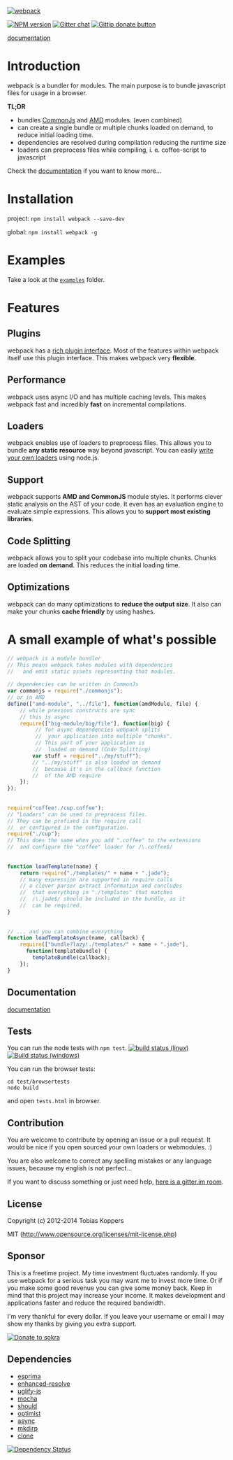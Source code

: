 [![webpack](http://webpack.github.io/assets/logo.png)](http://webpack.github.io)

[![NPM version](https://badge.fury.io/js/webpack.png)](http://badge.fury.io/js/webpack) [![Gitter chat](http://img.shields.io/gitter/webpack/webpack.png)](https://gitter.im/webpack/webpack) [![Gittip donate button](http://img.shields.io/gittip/sokra.png)](https://www.gittip.com/sokra/)

[documentation](http://webpack.github.io/docs/?utm_source=github&utm_medium=readme&utm_campaign=top)

# Introduction

webpack is a bundler for modules. The main purpose is to bundle javascript files for usage in a browser.

**TL;DR**

* bundles [CommonJs](http://www.commonjs.org/specs/modules/1.0/) and [AMD](https://github.com/amdjs/amdjs-api/wiki/AMD) modules. (even combined)
* can create a single bundle or multiple chunks loaded on demand, to reduce initial loading time.
* dependencies are resolved during compilation reducing the runtime size
* loaders can preprocess files while compiling, i. e. coffee-script to javascript

Check the [documentation](http://webpack.github.io/docs/?utm_source=github&utm_medium=readme&utm_campaign=trdr) if you want to know more...

# Installation

project:
`npm install webpack --save-dev`

global:
`npm install webpack -g`

# Examples

Take a look at the [`examples`](https://github.com/webpack/webpack/tree/master/examples) folder.



# Features

## Plugins

webpack has a [rich plugin interface](http://webpack.github.io/docs/plugins.html). Most of the features within webpack itself use this plugin interface. This makes webpack very **flexible**.

## Performance

webpack uses async I/O and has multiple caching levels. This makes webpack fast and incredibly **fast** on incremental compilations.

## Loaders

webpack enables use of loaders to preprocess files. This allows you to bundle **any static resource** way beyond javascript. You can easily [write your own loaders](http://webpack.github.io/docs/loaders.html) using node.js.

## Support

webpack supports **AMD and CommonJS** module styles. It performs clever static analysis on the AST of your code. It even has an evaluation engine to evaluate simple expressions. This allows you to **support most existing libraries**.

## Code Splitting

webpack allows you to split your codebase into multiple chunks. Chunks are loaded **on demand**. This reduces the initial loading time.

## Optimizations

webpack can do many optimizations to **reduce the output size**. It also can make your chunks **cache friendly** by using hashes.



# A small example of what's possible

``` javascript
// webpack is a module bundler
// This means webpack takes modules with dependencies
//   and emit static assets representing that modules.
 
// dependencies can be written in CommonJs
var commonjs = require("./commonjs");
// or in AMD
define(["amd-module", "../file"], function(amdModule, file) {
	// while previous constructs are sync
	// this is async
	require(["big-module/big/file"], function(big) {
		 // for async dependencies webpack splits
		 //  your application into multiple "chunks".
		 // This part of your application is
		 //  loaded on demand (Code Splitting)
		var stuff = require("../my/stuff");
		// "../my/stuff" is also loaded on demand
		//  because it's in the callback function
		//  of the AMD require
	});
});
 
 
require("coffee!./cup.coffee");
// "Loaders" can be used to preprocess files.
// They can be prefixed in the require call
//  or configured in the configuration.
require("./cup");
// This does the same when you add ".coffee" to the extensions
//  and configure the "coffee" loader for /\.coffee$/
 
 
function loadTemplate(name) {
	return require("./templates/" + name + ".jade");
	// many expression are supported in require calls
	// a clever parser extract information and concludes
	//  that everything in "./templates" that matches
	//  /\.jade$/ should be included in the bundle, as it
	//  can be required.
}
 
 
// ... and you can combine everything
function loadTemplateAsync(name, callback) {
	require(["bundle?lazy!./templates/" + name + ".jade"], 
	  function(templateBundle) {
		templateBundle(callback);
	});
}
```



## Documentation

[documentation](http://webpack.github.io/docs/?utm_source=github&utm_medium=readme&utm_campaign=documentation)



## Tests

You can run the node tests with `npm test`. [![build status (linux)](https://secure.travis-ci.org/webpack/webpack.png)](http://travis-ci.org/webpack/webpack) [![Build status (windows)](https://ci.appveyor.com/api/projects/status/vatlasj366jiyuh6/branch/master)](https://ci.appveyor.com/project/sokra/webpack/branch/master)

You can run the browser tests:

```
cd test/browsertests
node build
```

and open `tests.html` in browser.



## Contribution

You are welcome to contribute by opening an issue or a pull request.
It would be nice if you open sourced your own loaders or webmodules. :)

You are also welcome to correct any spelling mistakes or any language issues, because my english is not perfect...

If you want to discuss something or just need help, [here is a gitter.im room](https://gitter.im/webpack/webpack).


## License

Copyright (c) 2012-2014 Tobias Koppers

MIT (http://www.opensource.org/licenses/mit-license.php)


## Sponsor

This is a freetime project. My time investment fluctuates randomly. If you use webpack for a serious task you may want me to invest more time. Or if you make some good revenue you can give some money back. Keep in mind that this project may increase your income. It makes development and applications faster and reduce the required bandwidth.

I'm very thankful for every dollar. If you leave your username or email I may show my thanks by giving you extra support.

[![Donate to sokra](http://img.shields.io/donate/sokra.png)](http://sokra.github.io/)


## Dependencies

* [esprima](http://esprima.org/)
* [enhanced-resolve](https://github.com/webpack/enhanced-resolve)
* [uglify-js](https://github.com/mishoo/UglifyJS)
* [mocha](https://github.com/visionmedia/mocha)
* [should](https://github.com/visionmedia/should.js)
* [optimist](https://github.com/substack/node-optimist)
* [async](https://github.com/caolan/async)
* [mkdirp](https://github.com/substack/node-mkdirp)
* [clone](https://github.com/pvorb/node-clone)

[![Dependency Status](https://david-dm.org/webpack/webpack.png)](https://david-dm.org/webpack/webpack)
